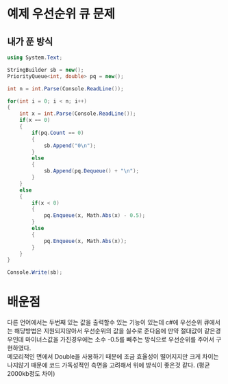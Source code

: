 # 예제 우선순위 큐 문제

## 내가 푼 방식
``` cs
using System.Text;

StringBuilder sb = new(); 
PriorityQueue<int, double> pq = new();

int n = int.Parse(Console.ReadLine());

for(int i = 0; i < n; i++)
{
    int x = int.Parse(Console.ReadLine());
    if(x == 0)
    {
        if(pq.Count == 0)
        {
            sb.Append("0\n");
        }
        else
        {
            sb.Append(pq.Dequeue() + "\n");
        }
    }
    else
    {
        if(x < 0)
        {
            pq.Enqueue(x, Math.Abs(x) - 0.5);
        }
        else
        {
            pq.Enqueue(x, Math.Abs(x));
        }
    }
}

Console.Write(sb);
```

# 배운점
다른 언어에서는 두번째 있는 값을 출력할수 있는 기능이 있는데 c#에 우선순위 큐에서는 해당방법은 지원되지않아서 우선순위의 값을 실수로 준다음에 만약 절대값이 같은경우인데 마이너스값을 가진경우에는 소수 -0.5를 빼주는 방식으로 우선순위를 주어서 구현하였다.  
메모리적인 면에서 Double을 사용하기 때문에 조금 효율성이 떨어지지만 크게 차이는 나지않기 때문에 코드 가독성적인 측면을 고려해서 위에 방식이 좋은것 같다.  (평균 2000kb정도 차이)






